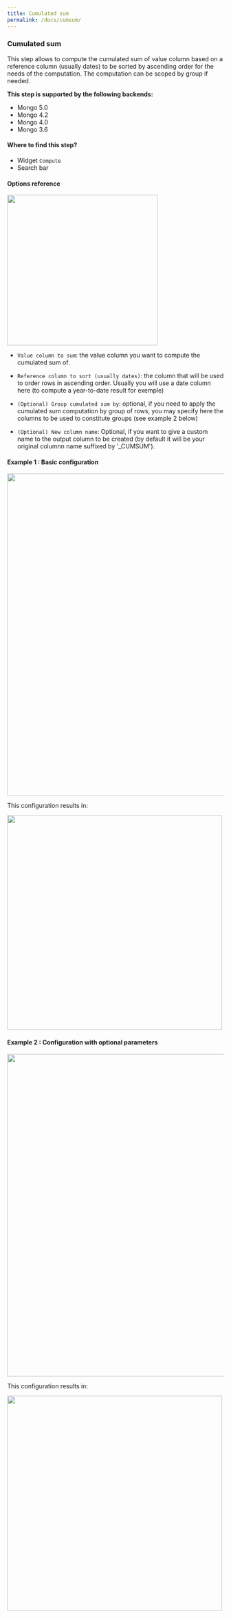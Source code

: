 ```yaml
---
title: Cumulated sum
permalink: /docs/cumsum/
---
```


### Cumulated sum

This step allows to compute the cumulated sum of value column based on a
reference column (usually dates) to be sorted by ascending order for the needs
of the computation. The computation can be scoped by group if needed.

**This step is supported by the following backends:**

- Mongo 5.0
- Mongo 4.2
- Mongo 4.0
- Mongo 3.6

#### Where to find this step?

- Widget `Compute`
- Search bar

#### Options reference

<img src="../../img/docs/user-interface/cumsum_step_form.jpg" width="350" />

- `Value column to sum`: the value column you want to compute the cumulated sum
  of.

- `Reference column to sort (usually dates)`: the column that will be used to
  order rows in ascending order. Usually you will use a date column here
  (to compute a year-to-date result for exemple)

- `(Optional) Group cumulated sum by`: optional, if you need to apply the
  cumulated sum computation by group of rows, you may specify here the columns
  to be used to constitute groups (see example 2 below)

- `(Optional) New column name`: Optional, if you want to give a custom name to
  the output column to be created (by default it will be your original columnn
  name suffixed by '\_CUMSUM').

#### Example 1 : Basic configuration

<img src="../../img/docs/user-interface/cumsum_example_conf_1.jpg" width="750" />

This configuration results in:

<img src="../../img/docs/user-interface/cumsum_example_result_1.jpg" width="500" />

#### Example 2 : Configuration with optional parameters

<img src="../../img/docs/user-interface/cumsum_example_conf_2.jpg" width="750" />

This configuration results in:

<img src="../../img/docs/user-interface/cumsum_example_result_2.jpg" width="500" />
